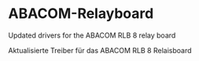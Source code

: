 # ABACOM-Relayboard
Updated drivers for the ABACOM RLB 8 relay board

Aktualisierte Treiber für das ABACOM RLB 8 Relaisboard
